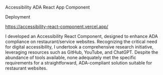 Accessibility ADA React App Component

Deployment

https://accessibility-react-component.vercel.app/

I developed an Accessibility React Component, designed to enhance ADA compliance on restaurant/service websites. Recognizing the critical need for digital accessibility, I undertook a comprehensive research initiative, leveraging resources such as GitHub, YouTube, and ChatGPT. Despite the abundance of tools available, none adequately met the specific requirements for a straightforward, ADA-compliant solution suitable for restaurant websites.